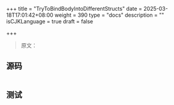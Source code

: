 +++
title = "TryToBindBodyIntoDifferentStructs"
date = 2025-03-18T17:01:42+08:00
weight = 390
type = "docs"
description = ""
isCJKLanguage = true
draft = false

+++

> 原文：

## 源码

```go

```



## 测试

```powershell

```

